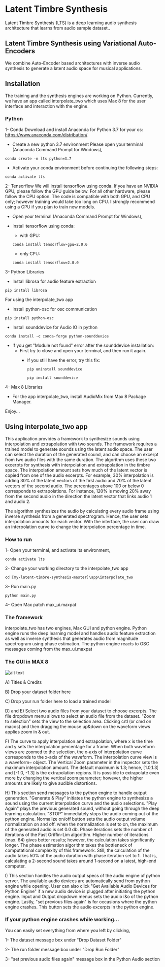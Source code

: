 # Latent Timbre Synthesis

Latent Timbre Synthesis (LTS) is a deep learning audio synthesis architecture that learns from audio sample dataset.. 

## Latent Timbre Synthesis using Variational Auto-Encoders
We combine Auto-Encoder based architectures with inverse audio synthesis to generate a latent audio space for musical applications.

## Installation 

The training and the synthesis engines are working on Python. Currently, we have an app called interpolate_two which uses Max 8 for the user interface and interaction with the engine. 

### Python 

1- Conda 
Download and install Anaconda for Python 3.7 for your os:
https://www.anaconda.com/distribution/

- Create a new python 3.7 environment
Please open your terminal (Anaconda Command Prompt for Windows),

`conda create -n lts python=3.7`

- Activate your conda environment before continuing the following steps:

`conda activate lts`

2- Tensorflow
We will install tensorflow using conda. If you have an NVIDIA GPU, please follow the GPU guide below. For all other hardware, please follow the CPU option. The code is compatible with both GPU, and CPU only; however training would take too long on CPU. I strongly recommend using a GPU if you plan to train new models. 


- Open your terminal (Anaconda Command Prompt for Windows),

- Install tensorflow using conda:
    - with GPU:
    
    `conda install tensorflow-gpu=2.0.0`

    - only CPU:
    
    `conda install tensorflow=2.0.0`

3- Python Libraries

- Install librosa for audio feature extraction

`pip install librosa`


For using the interpolate_two app

- Install python-osc for osc communication

`pip install python-osc`

- Install sounddevice for Audio IO in python

`conda install -c conda-forge python-sounddevice`
    
  - If you get "Module not found" error after the  sounddevice installation:
    - First try to close and open your terminal, and then run it again.
      - If you still have the error, try this fix:
            
        `pip uninstall sounddevice`
            
        `pip install sounddevice`

4- Max 8 Libraries

- For the app interpolate_two, install AudioMix from Max 8 Package Manager. 

Enjoy...

## Using interpolate_two app

This application provides a framework to synthesize sounds using interpolation and extrapolation with two sounds. The framework requires a trained model to generate sounds using the latent audio space. The user can select the duration of the generated sound, and can choose an excerpt from two audio files with the same duration. The algorithm uses these two excerpts for synthesis with interpolation and extrapolation in the timbre space. The interpolation amount sets how much of the latent vector is copied from one of the audio excerpts. For example, 30% interpolation is adding 30% of the latent vectors of the first audio and 70% of the latent vectors of the second audio. The percentages above 100 or below 0 corresponds to extrapolations. For instance, 120% is moving 20% away from the second audio in the direction the latent vector that links audio 1 and audio 2. 

The algorithm synthesizes the audio by calculating every audio frame using inverse synthesis from a generated spectrogram. Hence, the user sets interpolation amounts for each vector. With the interface, the user can draw an interpolation curve to change the interpolation percentage in time.

### How to run

1- Open your terminal, and activate lts environment,

`conda activate lts`

2- Change your working directory to the interpolate_two app

`cd [my-latent-timbre-synthesis-master]\app\interpolate_two`

3- Run main.py

`python main.py`

4- Open Max patch max\_ui.maxpat

### The framework

interpolate\_two has two engines, Max GUI and python engine. Python engine runs the deep learning model and handles audio feature extraction as well as inverse synthesis that generates audio from magnitude spectrogram using phase estimation. The python engine reacts to OSC messages coming from the max\_ui.maxpat 

### The GUI in MAX 8

![alt text](https://gitlab.com/ktatar/latent-timbre-synthesis/-/raw/master/images/interpolate_two_ui.jpg "interpolate_two GUI")

A) Titles & Credits 

B) Drop your dataset folder here 

C) Drop your run folder here to load a trained model

D) and E) Select two audio files from your dataset to choose excerpts. The file dropdown menu allows to select an audio file from the dataset. "Zoom to selection" sets the view to the selection area. Clicking crtl (or cmd on macos) and then dragging the mouse up&down on the waveform views applies zoom in & out.  

F) The curve to apply interpolation and extrapolation, where x is the time and y sets the interpolation percentage for a frame. When both waveform views are zoomed to the selection, the x-axis of interpolation curve corresponds to the x-axis of the waveform. The interpolation curve view is a waveform~ object. The Vertical Zoom parameter in the inspector sets the maximum interpolation amount. The default maximum is 1.3; hence, [1.0,1.3] and [-1.0, -1.3] is the extrapolation regions. It is possible to extrapolate even more by changing the vertical zoom parameter; however, the higher amounts are likely to give audible distortions. 

H) This section send messages to the python engine to handle output generation. "Generate & Play" initiates the python engine to synthesize a sound using the current interpolation curve and the audio selections. "Play Again" plays the previous generated sound, without going through the deep learning calculation. "STOP" immediately stops the audio coming out of the python engine. Normalize on/off button sets the audio output volume normalization on and off. when the normalization is set to on, the maximum of the generated audio is set 0.0 db. Phase iterations sets the number of iterations of the Fast Griffin-Lim algorithm. Higher number of iterations (max. 64) gives better results; however, the calculation takes significantly longer. The phase estimation algorithm takes the bottleneck of computational complexity of this framework. Still, the calculation of the audio takes 50% of the audio duration with phase iteration set to 1. That is, calculating a 2-second sound takes around 1-second on a latest, high-end computer. 

I) This section handles the audio output specs of the audio engine of python server. The available audio devices are automatically send from python engine while opening. User can also click "Get Available Audio Devices for Python Engine" if a new audio device is plugged after initiating the python engine. Input and Output dropdown menus sets the audio i&o of the python engine. Lastly, "set previous files again" is for occasions where the python engine crashes. This button sets the audio excerpts in the python engine. 

### If your python engine crashes while working...

You can easily set everything from where you left by clicking,

1- The dataset message box under "Drop Dataset Folder"

2- The run folder message box under "Drop Run Folder"

3- "set previous audio files again" message box in the Python Audio section
